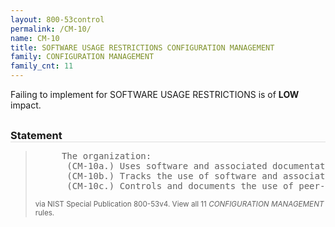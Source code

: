 ```yaml
---
layout: 800-53control
permalink: /CM-10/
name: CM-10
title: SOFTWARE USAGE RESTRICTIONS CONFIGURATION MANAGEMENT
family: CONFIGURATION MANAGEMENT
family_cnt: 11
---
```

<p class="text-info">Failing to implement for SOFTWARE USAGE RESTRICTIONS is of <b>LOW</b> impact.</p>

<h3 style="border-bottom:1px solid #ddd;margin:30px 0 8px 0;">Statement</h3>
<blockquote>
<pre>     The organization: 
      (CM-10a.) Uses software and associated documentation in accordance with contract agreements and copyright laws; 
      (CM-10b.) Tracks the use of software and associated documentation protected by quantity licenses to control copying and distribution; and 
      (CM-10c.) Controls and documents the use of peer-to-peer file sharing technology to ensure that this capability is not used for the unauthorized distribution, display, performance, or reproduction of copyrighted work. 
</pre>
<p><small>via NIST Special Publication 800-53v4. View all 11 <i>CONFIGURATION MANAGEMENT</i> rules. <a href="/cce/ssg/group/$Group_id"><span class="glyphicon glyphicon-link"></span></a> </small></p>
</blockquote>

